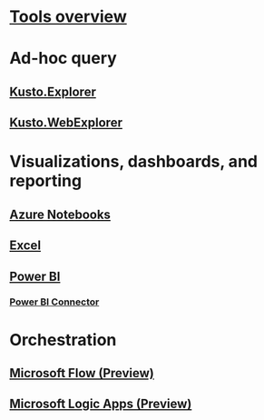 # [Tools overview](index.md)

# Ad-hoc query

## [Kusto.Explorer](kusto-explorer.md)
## [Kusto.WebExplorer](kusto-webexplorervnext.md)



# Visualizations, dashboards, and reporting

## [Azure Notebooks](azurenotebooks.md)
## [Excel](excel.md)

## [Power BI](powerbi.md)
### [Power BI Connector](powerbi-connector.md)




# Orchestration

## [Microsoft Flow (Preview)](flow.md)
## [Microsoft Logic Apps (Preview)](logicapps.md)


